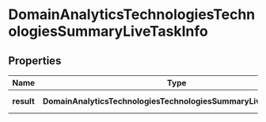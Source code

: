 # DomainAnalyticsTechnologiesTechnologiesSummaryLiveTaskInfo

## Properties

| Name | Type | Description | Notes |
|------------ | ------------- | ------------- | -------------|
**result** | **DomainAnalyticsTechnologiesTechnologiesSummaryLiveResultInfo[]** | array of results |[optional]|